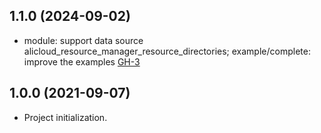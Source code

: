 ## 1.1.0 (2024-09-02)

- module: support data source alicloud_resource_manager_resource_directories; example/complete: improve the examples [GH-3](https://github.com/alibabacloud-automation/terraform-alicloud-control-policy/pull/3)

## 1.0.0 (2021-09-07)

- Project initialization.
